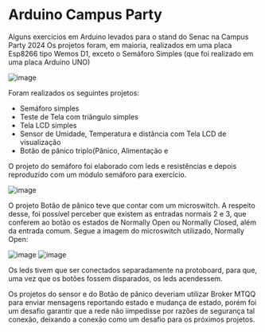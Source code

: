 # Arduino Campus Party

Alguns exercícios em Arduino levados para o stand do Senac na Campus Party 2024
Os projetos foram, em maioria, realizados em uma placa Esp8266 tipo Wemos D1, exceto o Semáforo Simples (que foi realizado em uma placa Arduino UNO)

![image](https://github.com/RenWro/ArduinoCampusPartySenac/assets/134458911/c20a24dc-2cca-4d3e-bfe1-aaebe7486326)


Foram realizados os seguintes projetos:
<ul>
  <li>Semáforo simples</li>
  <li>Teste de Tela com triângulo simples</li>
  <li>Tela LCD simples</li>
  <li>Sensor de Umidade, Temperatura e distância com Tela LCD de visualização</li>
  <li>Botão de pânico triplo(Pânico, Alimentação e </li>
</ul>

O projeto do semáforo foi elaborado com leds e resistências e depois reproduzido com um módulo semáforo para exercício.

![image](https://github.com/RenWro/ArduinoCampusPartySenac/assets/134458911/c4d19a1c-fde3-41fc-87a9-5761e36dbac7)

O projeto Botão de pânico teve que contar com um microswitch. A respeito desse, foi possível perceber que existem as entradas normais 2 e 3, que conferem ao botão os estados de Normally Open ou Normally Closed, além da entrada comum. Segue a imagem do microswitch utilizado, Normally Open: 

![image](https://github.com/user-attachments/assets/4ff3e650-8b61-4f80-965d-03f5709fdd6e)
![image](https://github.com/user-attachments/assets/56216f2f-3cc5-42f9-80dc-efe472c698a9)


Os leds tivem que ser conectados separadamente na protoboard, para que, uma vez que os botões fossem disparados, os leds acendessem.

Os projetos do sensor e do Botão de pânico deveriam utilizar Broker MTQQ para enviar mensagens reportando estado e mudança de estado, porém foi um desafio garantir que a rede não iimpedisse por razões de segurança tal conexão, deixando a conexão como um desafio para os próximos projetos.



